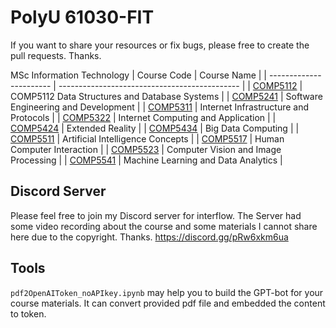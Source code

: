 # PolyU 61030-FIT
If you want to share your resources or fix bugs, please free to create the pull requests. Thanks.

MSc Information Technology
| Course Code             | Course Name                                   |
| ----------------------- | --------------------------------------------- |
| [COMP5112](./comp5112/) | COMP5112 Data Structures and Database Systems |
| [COMP5241](./comp5241/) | Software Engineering and Development          |
| [COMP5311](./comp5311/) | Internet Infrastructure and Protocols         |
| [COMP5322](./comp5322/) | Internet Computing and Application            |
| [COMP5424](./comp5424/) | Extended Reality                              |
| [COMP5434](./comp5434/) | Big Data Computing                            |
| [COMP5511](./comp5511/) | Artificial Intelligence Concepts              |
| [COMP5517](./comp5517/) | Human Computer Interaction                    |
| [COMP5523](./comp5523/) | Computer Vision and Image Processing          |
| [COMP5541](./comp5541/) | Machine Learning and Data Analytics           |

## Discord Server
Please feel free to join my Discord server for interflow. The Server had some video recording about the course and some materials I cannot share here due to the copyright. Thanks.
https://discord.gg/pRw6xkm6ua

## Tools
`pdf2OpenAIToken_noAPIkey.ipynb` may help you to build the GPT-bot for your course materials. It can convert provided pdf file and embedded the content to token.